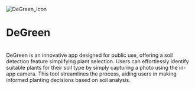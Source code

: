 ![DeGreen_Icon](https://github.com/Elephantwanttofly/Degreen/assets/89914435/9cb685fd-de0b-4878-93e4-a6f219608ebb)
</br >
# DeGreen
</br>
DeGreen is an innovative app designed for public use, offering a soil detection feature simplifying plant selection. Users can effortlessly identify suitable plants for their soil type by simply capturing a photo using the in-app camera. This tool streamlines the process, aiding users in making informed planting decisions based on soil analysis.

